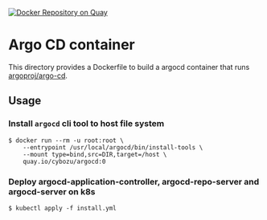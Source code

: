 [![Docker Repository on Quay](https://quay.io/repository/cybozu/argocd/status "Docker Repository on Quay")](https://quay.io/repository/cybozu/argocd)

# Argo CD container

This directory provides a Dockerfile to build a argocd container
that runs [argoproj/argo-cd](https://github.com/argoproj/argo-cd).

## Usage

### Install `argocd` cli tool to host file system

```console
$ docker run --rm -u root:root \
    --entrypoint /usr/local/argocd/bin/install-tools \
    --mount type=bind,src=DIR,target=/host \
    quay.io/cybozu/argocd:0
```

### Deploy argocd-application-controller, argocd-repo-server and argocd-server on k8s

```console
$ kubectl apply -f install.yml
```
